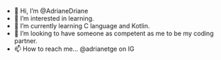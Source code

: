 - 👋 Hi, I’m @AdrianeDriane
- 👀 I’m interested in learning.
- 🌱 I’m currently learning C language and Kotlin.
- 💞️ I’m looking to have someone as competent as me to be my coding partner.
- 📫 How to reach me... @adrianetge on IG

<!---
AdrianeDriane/AdrianeDriane is a ✨ special ✨ repository because its `README.md` (this file) appears on your GitHub profile.
You can click the Preview link to take a look at your changes.
--->
